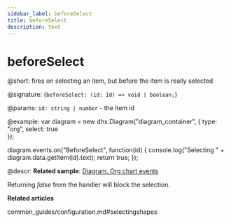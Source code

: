```yaml
---
sidebar_label: beforeSelect
title: beforeSelect
description: text
---
```


# beforeSelect

@short: fires on selecting an item, but before the item is really selected

@signature: {`beforeSelect: (id: Id) => void | boolean;`}

@params:
`id: string | number` - the item id

@example:
var diagram = new dhx.Diagram("diagram_container", { 
    type: "org", 
    select: true        
});

diagram.events.on("BeforeSelect", function(id) {
	console.log("Selecting " + diagram.data.getItem(id).text);
	return true;
});

@descr:
**Related sample**: [Diagram. Org chart events](https://snippet.dhtmlx.com/l38pct7c)

Returning *false* from the handler will block the selection.

**Related articles**

common_guides/configuration.md#selectingshapes
